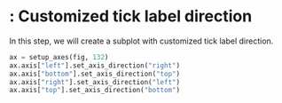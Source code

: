 # : Customized tick label direction

In this step, we will create a subplot with customized tick label direction.

```python
ax = setup_axes(fig, 132)
ax.axis["left"].set_axis_direction("right")
ax.axis["bottom"].set_axis_direction("top")
ax.axis["right"].set_axis_direction("left")
ax.axis["top"].set_axis_direction("bottom")
```

#
